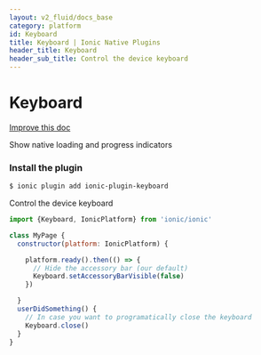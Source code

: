 ```yaml
---
layout: v2_fluid/docs_base
category: platform
id: Keyboard
title: Keyboard | Ionic Native Plugins
header_title: Keyboard
header_sub_title: Control the device keyboard
---
```


<h1 class="title">Keyboard</h1>

<a class="improve-docs" href='https://github.com/driftyco/ionic-site/edit/ionic2/docs/v2/platform/keyboard/index.md'>
  Improve this doc
</a>


Show native loading and progress indicators

### Install the plugin

```bash
$ ionic plugin add ionic-plugin-keyboard
```

Control the device keyboard

```javascript
import {Keyboard, IonicPlatform} from 'ionic/ionic'

class MyPage {
  constructor(platform: IonicPlatform) {

    platform.ready().then(() => {
      // Hide the accessory bar (our default)
      Keyboard.setAccessoryBarVisible(false)
    })

  }
  userDidSomething() {
    // In case you want to programatically close the keyboard
    Keyboard.close()
  }
}
```
